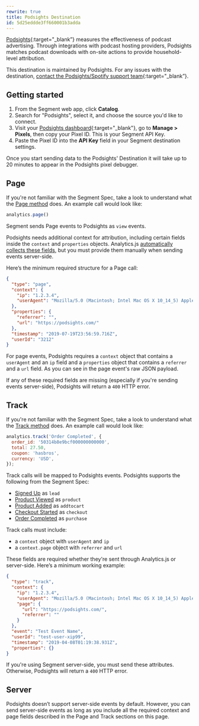 ```yaml
---
rewrite: true
title: Podsights Destination
id: 5d25eddde3ff660001b3adda
---
```

[Podsights](https://podsights.com/?utm_source=segmentio&utm_medium=docs&utm_campaign=partners){:target="_blank”} measures the effectiveness of podcast advertising. Through integrations with podcast hosting providers, Podsights matches podcast downloads with on-site actions to provide household-level attribution.

This destination is maintained by Podsights. For any issues with the destination, [contact the Podsights/Spotify support team](https://adshelp.spotify.com/HelpCenter/s/contactsupport?language=en_US){:target="_blank”}.


## Getting started

1. From the Segment web app, click **Catalog**.
2. Search for "Podsights", select it, and choose the source you'd like to connect.
3. Visit your [Podsights dashboard](https://analytics.podsights.com){:target="_blank"}, go to **Manage > Pixels**, then copy your Pixel ID. This is your Segment API Key.
4. Paste the Pixel ID into the **API Key** field in your Segment destination settings.

Once you start sending data to the Podsights' Destination it will take up to 20 minutes to appear in the Podsights pixel debugger.

## Page

If you're not familiar with the Segment Spec, take a look to understand what the [Page method](/docs/connections/spec/page/) does. An example call would look like:

```js
analytics.page()
```

Segment sends Page events to Podsights as `view` events.

Podsights needs additional context for attribution, including certain fields inside the `context` and `properties` objects. Analytics.js [automatically collects these fields](/docs/connections/spec/common/#context-fields-automatically-collected), but you must provide them manually when sending events server-side.

Here’s the minimum required structure for a Page call:

```json
{
  "type": "page",
  "context": {
    "ip": "1.2.3.4",
    "userAgent": "Mozilla/5.0 (Macintosh; Intel Mac OS X 10_14_5) AppleWebKit/537.36 (KHTML, like Gecko) Chrome/75.0.3770.100 Safari/537.36"
  },
  "properties": {
    "referrer": "",
    "url": "https://podsights.com/"
  },
  "timestamp": "2019-07-19T23:56:59.716Z",
  "userId": "3212"
}
```

For page events, Podsights requires a `context` object that contains a `userAgent` and an `ip` field and a `properties` object that contains a `referrer` and a `url` field.
As you can see in the page event's raw JSON payload.

If any of these required fields are missing (especially if you're sending events server-side), Podsights will return a `400` HTTP error.

## Track

If you're not familiar with the Segment Spec, take a look to understand what the [Track method](/docs/connections/spec/track/) does. An example call would look like:

```js
analytics.track('Order Completed', {
  order_id: '50314b8e9bcf000000000000',
  total: 27.50,
  coupon: 'hasbros',
  currency: 'USD',
});
```

Track calls will be mapped to Podsights events. Podsights supports the following from the Segment Spec:

* [Signed Up](/docs/connections/spec/b2b-saas/#signed-up) as `lead`
* [Product Viewed](/docs/connections/spec/ecommerce/v2/#product-viewed) as `product`
* [Product Added](/docs/connections/spec/ecommerce/v2/#product-added) as `addtocart`
* [Checkout Started](/docs/connections/spec/ecommerce/v2/#checkout-started) as `checkout`
* [Order Completed](/docs/connections/spec/ecommerce/v2/#order-completed) as `purchase`

Track calls must include:

- a `context` object with `userAgent` and `ip`
- a `context.page` object with `referrer` and `url`

These fields are required whether they're sent through Analytics.js or server-side. Here’s a minimum working example:

```json
{
  "type": "track",
  "context": {
    "ip": "1.2.3.4",
    "userAgent": "Mozilla/5.0 (Macintosh; Intel Mac OS X 10_14_5) AppleWebKit/537.36 (KHTML, like Gecko) Chrome/75.0.3770.100 Safari/537.36",
    "page": {
      "url": "https://podsights.com/",
      "referrer": ""
    }
  },
  "event": "Test Event Name",
  "userId": "test-user-xip99",
  "timestamp": "2019-04-08T01:19:38.931Z",
  "properties": {}
}
```

If you're using Segment server-side, you must send these attributes. Otherwise, Podsights will return a `400` HTTP error.

## Server
Podsights doesn’t support server-side events by default. However, you can send server-side events as long as you include all the required context and page fields described in the Page and Track sections on this page.